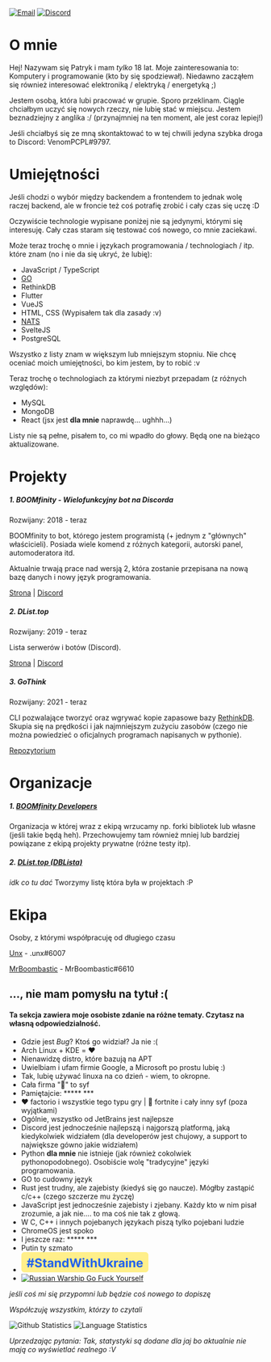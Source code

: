 [![Email](https://badgen.net/badge/Email/venompcpl%40gmail.com/orange)]()
[![Discord](https://badgen.net/badge/Discord/VenomPCPL%239797/orange)]()

# O mnie

Hej! Nazywam się Patryk i mam _tylko_ 18 lat. Moje zainteresowania to: Komputery i programowanie (kto by się spodziewał). Niedawno zacząłem się również interesować elektroniką / elektryką / energetyką ;)

Jestem osobą, która lubi pracować w grupie. Sporo przeklinam. Ciągle chciałbym uczyć się nowych rzeczy, nie lubię stać w miejscu. Jestem beznadziejny z anglika :/ (przynajmniej na ten moment, ale jest coraz lepiej!)

Jeśli chciałbyś się ze mną skontaktować to w tej chwili jedyna szybka droga to Discord: VenomPCPL#9797.

# Umiejętności
Jeśli chodzi o wybór między backendem a frontendem to jednak wolę raczej backend, ale w froncie też coś potrafię zrobić i cały czas się uczę :D

Oczywiście technologie wypisane poniżej nie są jedynymi, którymi się interesuję. Cały czas staram się testować coś nowego, co mnie zaciekawi.

Może teraz trochę o mnie i językach programowania / technologiach / itp. które znam (no i nie da się ukryć, że lubię):
- JavaScript / TypeScript
- [GO](https://go.dev/)
- RethinkDB
- Flutter
- VueJS
- HTML, CSS (Wypisałem tak dla zasady :v)
- [NATS](https://nats.io/)
- SvelteJS
- PostgreSQL

Wszystko z listy znam w większym lub mniejszym stopniu. Nie chcę oceniać moich umiejętności, bo kim jestem, by to robić :v

Teraz trochę o technologiach za którymi niezbyt przepadam (z różnych względów):
- MySQL
- MongoDB
- React (jsx jest **dla mnie** naprawdę... ughhh...)

Listy nie są pełne, pisałem to, co mi wpadło do głowy. Będą one na bieżąco aktualizowane.

# Projekty

##### 1. BOOMfinity - Wielofunkcyjny bot na Discorda

Rozwijany: 2018 - teraz

BOOMfinity to bot, którego jestem programistą (+ jednym z "głównych" właścicieli). Posiada wiele komend z różnych kategorii, autorski panel, automoderatora itd.

Aktualnie trwają prace nad wersją 2, która zostanie przepisana na nową bazę danych i nowy język programowania.

[Strona](https://boomfinity.xyz/) | [Discord](https://boomfinity.xyz/server)

##### 2. DList.top

Rozwijany: 2019 - teraz

Lista serwerów i botów (Discord).

[Strona](https://dlist.top/) | [Discord](https://discord.gg/22t94nN)

##### 3. GoThink

Rozwijany: 2021 - teraz

CLI pozwalające tworzyć oraz wgrywać kopie zapasowe bazy [RethinkDB](https://rethinkdb.com). Skupia się na prędkości i jak najmniejszym zużyciu zasobów (czego nie można powiedzieć o oficjalnych programach napisanych w pythonie).

[Repozytorium](https://github.com/BOOMfinity-Developers/GoThink)

# Organizacje
##### 1. [BOOMfinity Developers](https://github.com/BOOMfinity-Developers)

Organizacja w której wraz z ekipą wrzucamy np. forki bibliotek lub własne (jeśli takie będą heh). Przechowujemy tam również mniej lub bardziej powiązane z ekipą projekty prywatne (różne testy itp).

##### 2. [DList.top (DBLista)](https://github.com/DBLista)

_idk co tu dać_ Tworzymy listę która była w projektach :P

# Ekipa
Osoby, z którymi współpracuję od długiego czasu

[Unx](https://github.com/unxcepted) - .unx#6007

[MrBoombastic](https://github.com/MrBoombastic) - MrBoombastic#6610

## ..., nie mam pomysłu na tytuł :(
#### Ta sekcja zawiera moje osobiste zdanie na różne tematy. Czytasz na własną odpowiedzialność.

- Gdzie jest _Bug_? Ktoś go widział? Ja nie :(
- Arch Linux + KDE = ❤️
- Nienawidzę distro, które bazują na APT
- Uwielbiam i ufam firmie Google, a Microsoft po prostu lubię :)
- Tak, lubię używać linuxa na co dzień - wiem, to okropne.
- Cała firma "🍏" to syf
- Pamiętajcie: \*\*\*\*\* \*\*\*
- ❤ factorio i wszystkie tego typu gry | 💢 fortnite i cały inny syf (poza wyjątkami)
- Ogólnie, wszystko od JetBrains jest najlepsze
- Discord jest jednocześnie najlepszą i najgorszą platformą, jaką kiedykolwiek widziałem (dla developerów jest chujowy, a support to największe gówno jakie widziałem)
- Python **dla mnie** nie istnieje (jak również cokolwiek pythonopodobnego). Osobiście wolę "tradycyjne" języki programowania.
- GO to cudowny język
- Rust jest trudny, ale zajebisty (kiedyś się go naucze). Mógłby zastąpić c/c++ (czego szczerze mu życzę)
- JavaScript jest jednocześnie zajebisty i zjebany. Każdy kto w nim pisał zrozumie, a jak nie.... to ma coś nie tak z głową.
- W C, C++ i innych pojebanych językach piszą tylko pojebani ludzie
- ChromeOS jest spoko
- I jeszcze raz: \*\*\*\*\* \*\*\*
- Putin ty szmato
- [![Stand With Ukraine](https://raw.githubusercontent.com/vshymanskyy/StandWithUkraine/main/badges/StandWithUkraine.svg)](https://stand-with-ukraine.pp.ua)
- [![Russian Warship Go Fuck Yourself](https://raw.githubusercontent.com/vshymanskyy/StandWithUkraine/main/badges/RussianWarship.svg)](https://stand-with-ukraine.pp.ua)

_jeśli coś mi się przypomni lub będzie coś nowego to dopiszę_

_Współczuję wszystkim, którzy to czytali_

![Github Statistics](https://github-readme-stats.vercel.app/api?username=VenomPCPL)
![Language Statistics](https://github-readme-stats.vercel.app/api/top-langs/?username=VenomPCPL)

_Uprzedzając pytania: Tak, statystyki są dodane dla jaj bo aktualnie nie mają co wyświetlać realnego :V_
